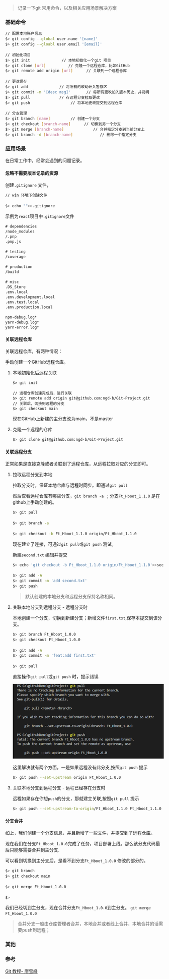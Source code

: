 > 记录一下git 常用命令，以及相关应用场景解决方案

### 基础命令

```sh
// 配置本地账户信息
$> git config --global user.name '[name]'
$> git config --gloabl user.email '[email]'

// 初始化项目
$> git init              // 本地初始化一个git 项目
$> git clone [url]          // 克隆一个远程仓库，比如GitHub
$> git remote add origin [url]      // 关联到一个远程仓库 

// 更改保存
$> git add              // 将所有的改动计入暂存区
$> git commit -m '[desc msg]'       // 将所有更改加入版本历史，并说明
$> git pull             // 存远程分支拉取更改
$> git push                  // 将本地更改提交到远程仓库

// 分支管理
$> git branch [name]         // 创建一个分支
$> git checkout [branch-name]      // 切换到另一个分支
$> git merge [branch-name]             // 合并指定分支到当前分支上
$> git branch -d [branch-name]            // 删除一个指定分支
```


### 应用场景

在日常工作中，经常会遇到的问题记录。

#### 忽略不需要版本记录的资源

创建`.gitignore` 文件，

```sh
// win 环境下创建文件

$> echo "">>.gitignore
```
示例为`react`项目中`.gitignore`文件
```.gitignore
# dependencies
/node_modules
/.pnp
.pnp.js

# testing
/coverage

# production
/build

# misc
.DS_Store
.env.local
.env.development.local
.env.test.local
.env.production.local

npm-debug.log*
yarn-debug.log*
yarn-error.log*

```

#### 关联远程仓库

关联远程仓库，有两种情况：

手动创建一个GitHub远程仓库。

1. 本地初始化后远程关联

    ```shell
    $> git init

    // 远程仓库创建完成后，进行关联
    $> git remote add origin git@github.com:ngd-b/Git-Project.git
    // 关联后，切换到远程的分支
    $> git checkout main
    ```
    现在GitHub上新建的主分支改为main，不是master

2. 克隆一个远程的仓库
    ```sh
    $> git clone git@github.com:ngd-b/Git-Project.git
    ```

#### 关联远程分支

正常如果是直接克隆或者关联到了远程仓库，从远程拉取对应的分支即可。

1. 拉取远程分支到本地

    拉取分支时，保证本地仓库与远程时同步。即通过`git pull`

    然后查看远程仓库有哪些分支，`git branch -a ` ; 分支`Ft_Hboot_1.1.0` 是在github上手动创建的。

    ```sh
    $> git pull

    $> git branch -a 

    $> git checkout -b Ft_Hboot_1.1.0 origin/Ft_Hboot_1.1.0 
    ```
    现在建立了连接，可通过`git pull`或`git push` 测试。

    新建`second.txt` 编辑并提交

    ```sh
    $> echo 'git checkout -b Ft_Hboot_1.1.0 origin/Ft_Hboot_1.1.0'>>second.txt

    $> git add -A
    $> git commit -m 'add second.txt'
    $> git push
    ```

    > 默认创建的本地分支和远程分支保持名称相同。

2. 关联本地分支到远程分支 - 远程分支时

    本地创建一个分支，切换到新建分支；新增文件`first.txt`,保存本提交到该分支。

    ```sh
    $> git branch Ft_Hboot_1.0.0              
    $> git checkout Ft_Hboot_1.0.0

    $> git add -A
    $> git commit -m 'feat:add first.txt'
    
    $> git pull
    ```
    直接操作`git pull`或`git push` 时，提示错误

    <img src='./static/branchError.png'>

    这里解决就有两个方面，一是如果远程没有此分支,按照`git push` 提示
    ```sh
    $> git push --set-upstream origin Ft_Hboot_1.0.0
    ```


2. 关联本地分支到远程分支 - 远程已经存在分支时

    远程如果存在你想`push`的分支，那就建立关联,按照`git pull` 提示

    ```sh
    $> git push --set-upstream-to-origin/Ft_Hboot_1.1.0 Ft_Hboot_1.1.0
    ```

#### 分支合并

如上，我们创建一个分支信息，并且新增了一些文件，并提交到了远程仓库。

现在我们在分支`Ft_Hboot_1.0.0`完成了任务，项目部署上线。那么该分支代码最后只能够需要合并到主分支.

可以看到切换到主分支后，是看不到分支`Ft_Hboot_1.0.0` 修改的部分的。

```sh
$> git branch
$> git checkout main

$> git merge Ft_Hboot_1.0.0

$> 
```
我们已经切到主分支，现在合并分支`Ft_Hboot_1.0.0`到主分支。
`git merge Ft_Hboot_1.0.0`

> 合并分支一般由仓库管理者合并，本地合并或者线上合并，本地合并的话需要push到远程；

### 其他



### 参考
[Git 教程- 廖雪峰](https://www.liaoxuefeng.com/wiki/896043488029600)